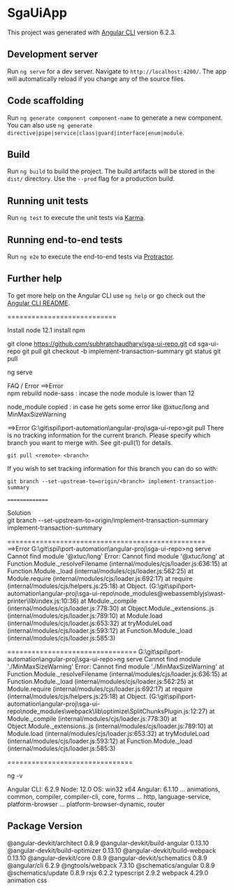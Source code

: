 # SgaUiApp

This project was generated with [Angular CLI](https://github.com/angular/angular-cli) version 6.2.3.

## Development server

Run `ng serve` for a dev server. Navigate to `http://localhost:4200/`. The app will automatically reload if you change any of the source files.

## Code scaffolding

Run `ng generate component component-name` to generate a new component. You can also use `ng generate directive|pipe|service|class|guard|interface|enum|module`.

## Build

Run `ng build` to build the project. The build artifacts will be stored in the `dist/` directory. Use the `--prod` flag for a production build.

## Running unit tests

Run `ng test` to execute the unit tests via [Karma](https://karma-runner.github.io).

## Running end-to-end tests

Run `ng e2e` to execute the end-to-end tests via [Protractor](http://www.protractortest.org/).

## Further help

To get more help on the Angular CLI use `ng help` or go check out the [Angular CLI README](https://github.com/angular/angular-cli/blob/master/README.md).


===========================

Install node 12.1
install npm

git clone https://github.com/subhratchaudhary/sga-ui-repo.git
cd sga-ui-repo
git pull
git checkout -b implement-transaction-summary
git status
git pull

ng serve	


FAQ / Error
==>Error	
npm rebuild node-sass : incase the node module is lower than 12

node_module copied : in case he gets some error like @xtuc/long and MinMaxSizeWarning


==>Error
G:\git\spil\port-automation\angular-proj\sga-ui-repo>git pull
There is no tracking information for the current branch.
Please specify which branch you want to merge with.
See git-pull(1) for details.

    git pull <remote> <branch>

If you wish to set tracking information for this branch you can do so with:

    git branch --set-upstream-to=origin/<branch> implement-transaction-summary
	
	=============
Solution	
	git branch --set-upstream-to=origin/implement-transaction-summary implement-transaction-summary

	
=================================================
==>Error
	G:\git\spil\port-automation\angular-proj\sga-ui-repo>ng serve
Cannot find module '@xtuc/long'
Error: Cannot find module '@xtuc/long'
    at Function.Module._resolveFilename (internal/modules/cjs/loader.js:636:15)
    at Function.Module._load (internal/modules/cjs/loader.js:562:25)
    at Module.require (internal/modules/cjs/loader.js:692:17)
    at require (internal/modules/cjs/helpers.js:25:18)
    at Object.<anonymous> (G:\git\spil\port-automation\angular-proj\sga-ui-repo\node_modules\@webassemblyjs\wast-printer\lib\index.js:10:36)
    at Module._compile (internal/modules/cjs/loader.js:778:30)
    at Object.Module._extensions..js (internal/modules/cjs/loader.js:789:10)
    at Module.load (internal/modules/cjs/loader.js:653:32)
    at tryModuleLoad (internal/modules/cjs/loader.js:593:12)
    at Function.Module._load (internal/modules/cjs/loader.js:585:3)
	

  
================================
  G:\git\spil\port-automation\angular-proj\sga-ui-repo>ng serve
Cannot find module './MinMaxSizeWarning'
Error: Cannot find module './MinMaxSizeWarning'
    at Function.Module._resolveFilename (internal/modules/cjs/loader.js:636:15)
    at Function.Module._load (internal/modules/cjs/loader.js:562:25)
    at Module.require (internal/modules/cjs/loader.js:692:17)
    at require (internal/modules/cjs/helpers.js:25:18)
    at Object.<anonymous> (G:\git\spil\port-automation\angular-proj\sga-ui-repo\node_modules\webpack\lib\optimize\SplitChunksPlugin.js:12:27)
    at Module._compile (internal/modules/cjs/loader.js:778:30)
    at Object.Module._extensions..js (internal/modules/cjs/loader.js:789:10)
    at Module.load (internal/modules/cjs/loader.js:653:32)
    at tryModuleLoad (internal/modules/cjs/loader.js:593:12)
    at Function.Module._load (internal/modules/cjs/loader.js:585:3)

===============================
	
ng -v

Angular CLI: 6.2.9
Node: 12.0
OS: win32 x64
Angular: 6.1.10
... animations, common, compiler, compiler-cli, core, forms
... http, language-service, platform-browser
... platform-browser-dynamic, router

Package                           Version
-----------------------------------------------------------
@angular-devkit/architect         0.8.9
@angular-devkit/build-angular     0.13.10
@angular-devkit/build-optimizer   0.13.10
@angular-devkit/build-webpack     0.13.10
@angular-devkit/core              0.8.9
@angular-devkit/schematics        0.8.9
@angular/cli                      6.2.9
@ngtools/webpack                  7.3.10
@schematics/angular               0.8.9
@schematics/update                0.8.9
rxjs                              6.2.2
typescript                        2.9.2
webpack                           4.29.0
animation css

<link rel="stylesheet" href="https://maxcdn.bootstrapcdn.com/bootstrap/4.4.1/css/bootstrap.min.css">
<script src="https://ajax.googleapis.com/ajax/libs/jquery/3.4.1/jquery.min.js"></script>
<script src="https://cdnjs.cloudflare.com/ajax/libs/popper.js/1.16.0/umd/popper.min.js"></script>
<script src="https://maxcdn.bootstrapcdn.com/bootstrap/4.4.1/js/bootstrap.min.js"></script>